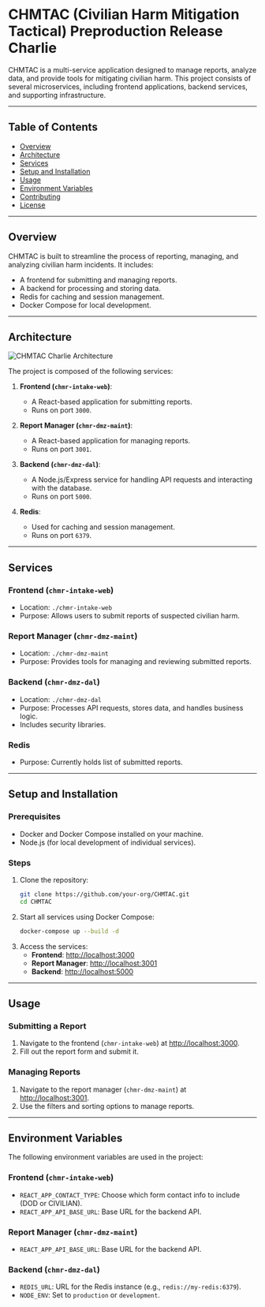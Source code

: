 # CHMTAC (Civilian Harm Mitigation Tactical) Preproduction Release Charlie

CHMTAC is a multi-service application designed to manage reports, analyze data, and provide tools for mitigating civilian harm. This project consists of several microservices, including frontend applications, backend services, and supporting infrastructure.

---

## **Table of Contents**
- [Overview](#overview)
- [Architecture](#architecture)
- [Services](#services)
- [Setup and Installation](#setup-and-installation)
- [Usage](#usage)
- [Environment Variables](#environment-variables)
- [Contributing](#contributing)
- [License](#license)

---

## **Overview**
CHMTAC is built to streamline the process of reporting, managing, and analyzing civilian harm incidents. It includes:
- A frontend for submitting and managing reports.
- A backend for processing and storing data.
- Redis for caching and session management.
- Docker Compose for local development.

---

## **Architecture**
![CHMTAC Charlie Architecture](https://github.com/user-attachments/assets/ada952d6-49c0-4a4c-b967-335f2dcfbcf0)

The project is composed of the following services:
1. **Frontend (`chmr-intake-web`)**:
   - A React-based application for submitting reports.
   - Runs on port `3000`.

2. **Report Manager (`chmr-dmz-maint`)**:
   - A React-based application for managing reports.
   - Runs on port `3001`.

3. **Backend (`chmr-dmz-dal`)**:
   - A Node.js/Express service for handling API requests and interacting with the database.
   - Runs on port `5000`.

4. **Redis**:
   - Used for caching and session management.
   - Runs on port `6379`.

---

## **Services**
### **Frontend (`chmr-intake-web`)**
- Location: `./chmr-intake-web`
- Purpose: Allows users to submit reports of suspected civilian harm.

### **Report Manager (`chmr-dmz-maint`)**
- Location: `./chmr-dmz-maint`
- Purpose: Provides tools for managing and reviewing submitted reports.

### **Backend (`chmr-dmz-dal`)**
- Location: `./chmr-dmz-dal`
- Purpose: Processes API requests, stores data, and handles business logic.
- Includes security libraries.

### **Redis**
- Purpose: Currently holds list of submitted reports.

---

## **Setup and Installation**

### **Prerequisites**
- Docker and Docker Compose installed on your machine.
- Node.js (for local development of individual services).

### **Steps**
1. Clone the repository:
   ```bash
   git clone https://github.com/your-org/CHMTAC.git
   cd CHMTAC

2. Start all services using Docker Compose:
   ```bash
   docker-compose up --build -d

3. Access the services:
   - **Frontend**: [http://localhost:3000](http://localhost:3000)
   - **Report Manager**: [http://localhost:3001](http://localhost:3001)
   - **Backend**: [http://localhost:5000](http://localhost:5000)

---

## **Usage**

### **Submitting a Report**
1. Navigate to the frontend (`chmr-intake-web`) at [http://localhost:3000](http://localhost:3000).
2. Fill out the report form and submit it.

### **Managing Reports**
1. Navigate to the report manager (`chmr-dmz-maint`) at [http://localhost:3001](http://localhost:3001).
2. Use the filters and sorting options to manage reports.

---

## **Environment Variables**
The following environment variables are used in the project:

### **Frontend (`chmr-intake-web`)**
- `REACT_APP_CONTACT_TYPE`: Choose which form contact info to include (DOD or CIVILIAN).
- `REACT_APP_API_BASE_URL`: Base URL for the backend API.

### **Report Manager (`chmr-dmz-maint`)**
- `REACT_APP_API_BASE_URL`: Base URL for the backend API.

### **Backend (`chmr-dmz-dal`)**
- `REDIS_URL`: URL for the Redis instance (e.g., `redis://my-redis:6379`).
- `NODE_ENV`: Set to `production` or `development`.


